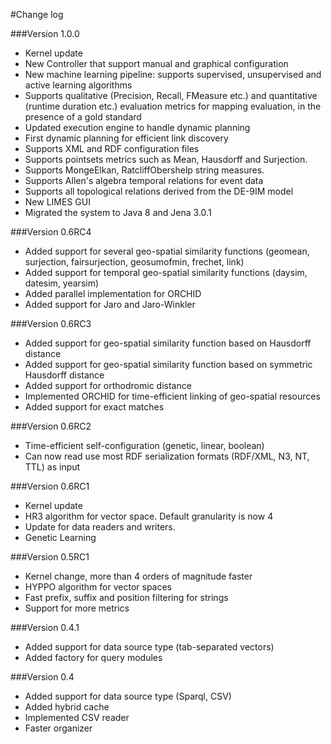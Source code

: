 #Change log

###Version 1.0.0

-   Kernel update
-   New Controller that support manual and graphical configuration
-    New machine learning pipeline: supports supervised, unsupervised and active learning algorithms
-    Supports qualitative (Precision, Recall, FMeasure etc.) and quantitative (runtime duration etc.) evaluation metrics for mapping evaluation, in the presence of a gold standard
-    Updated execution engine to handle dynamic planning
-    First dynamic planning for efficient link discovery
-    Supports XML and RDF configuration files
-    Supports pointsets metrics such as Mean, Hausdorff and Surjection.
-    Supports MongeElkan, RatcliffObershelp string measures.
-    Supports Allen's algebra temporal relations for event data
-    Supports all topological relations derived from the DE-9IM model
-    New LIMES GUI
-    Migrated the system to Java 8 and Jena 3.0.1


###Version 0.6RC4
-   Added support for several geo-spatial similarity functions (geomean, surjection, fairsurjection, geosumofmin, frechet, link)
-   Added support for temporal geo-spatial similarity functions (daysim, datesim, yearsim)
-   Added parallel implementation for ORCHID
-   Added support for Jaro and Jaro-Winkler

###Version 0.6RC3
-   Added support for geo-spatial similarity function based on Hausdorff distance
-   Added support for geo-spatial similarity function based on symmetric Hausdorff distance
-   Added support for orthodromic distance
-   Implemented ORCHID for time-efficient linking of geo-spatial resources
-   Added support for exact matches

###Version 0.6RC2
-   Time-efficient self-configuration (genetic, linear, boolean)
-   Can now read use most RDF serialization formats (RDF/XML, N3, NT, TTL) as input

###Version 0.6RC1
-   Kernel update
-   HR3 algorithm for vector space. Default granularity is now 4
-   Update for data readers and writers.
-   Genetic Learning

###Version 0.5RC1
-   Kernel change, more than 4 orders of magnitude faster
-   HYPPO algorithm for vector spaces
-   Fast prefix, suffix and position filtering for strings
-   Support for more metrics

###Version 0.4.1
-   Added support for data source type (tab-separated vectors)
-   Added factory for query modules

###Version 0.4
-   Added support for data source type (Sparql, CSV)
-   Added hybrid cache
-   Implemented CSV reader
-   Faster organizer
